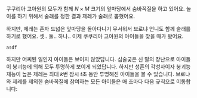 쿠쿠리아 고아원의 모두가 함께 $N \times M$ 크기의 앞마당에서 숨바꼭질을 하고 있어요. 놀이를 하기 위해서 술래를 정한 결과 제레가 술래로 뽑혔어요.

하지만, 제레는 혼자 드넓은 앞마당을 돌아다니기 무서워서 브로냐 언니도 함께 술래를 하기로 했어요. 셋.. 둘.. 하나.. 이제 쿠쿠리아 고아원의 아이들을 찾을 때가 왔어요.

```
asdf
```


하지만 어찌된 일인지 아이들은 보이지 않았답니다. 심술궂은 신 말의 장난으로
아이들이 붕괴능에 의해 모두 투명하게 보이게 되었답니다. 
하지만 성흔의 각성자이자 붕괴능 재능이 높은 제레는 최대 $k$번 잠시 $t$초 동안 투명해진
아이들을 볼 수 있습니다. 브로냐와 제레를 제외한 숨바꼭질에 참여하는 모든
아이들은 매 초마다 다음 규칙으로 이동합니다: